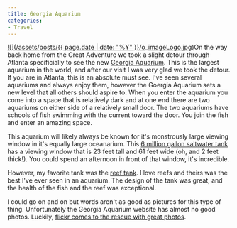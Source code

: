 ```yaml
---
title: Georgia Aquarium
categories:
- Travel
---
```


[![](/assets/posts/{{ page.date | date: "%Y" }}/o_imageLogo.jpg)](http://www.georgiaaquarium.org/)On the way back home from the Great Adventure we took a slight detour through Atlanta specificially to see the new [Georgia Aquarium](http://www.georgiaaquarium.org/). This is the largest aquarium in the world, and after our visit I was very glad we took the detour. If you are in Atlanta, this is an absolute must see.
I've seen several aquariums and always enjoy them, however the Goergia Aquarium sets a new level that all others should aspire to. When you enter the aquarium you come into a space that is relatively dark and at one end there are two aquariums on either side of a relatively small door. The two aquariums have schools of fish swimming with the current toward the door. You join the fish and enter an amazing space.

This aquarium will likely always be known for it's monstrously large viewing window in it's equally large oceanarium. This [6 million gallon saltwater tank](http://www.georgiaaquarium.org/exploreTheAquarium/oceanVoyager.aspx) has a viewing window that is 23 feet tall and 61 feet wide (oh, and 2 feet thick!). You could spend an afternoon in front of that window, it's incredible.

However, my favorite tank was the [reef tank](http://www.georgiaaquarium.org/exploreTheAquarium/tropicalDiver.aspx). I love reefs and theirs was the best I've ever seen in an aquarium. The design of the tank was great, and the health of the fish and the reef was exceptional.

I could go on and on but words aren't as good as pictures for this type of thing. Unfortunately the Georgia Aquarium website has almost no good photos. Luckily, [flickr comes to the rescue with great photos](http://www.flickr.com/search/?z=t&q=georgia+aquarium&m=tags).
